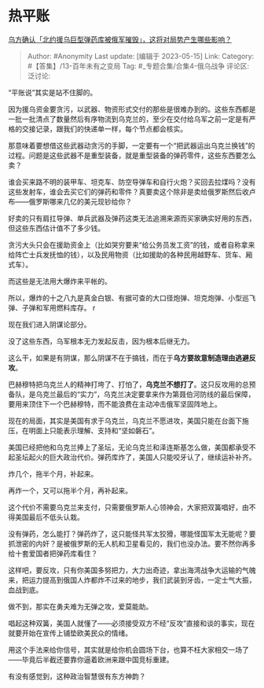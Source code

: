 # 热平账
[乌方确认「北约援乌巨型弹药库被俄军摧毁」，这将对局势产生哪些影响？](https://www.zhihu.com/question/600928924/answer/3028129947)

> Author: #Anonymity
> Last update: [编辑于 2023-05-15]
> Link:
> Category: #【答集】/13-百年未有之变局
> Tag: #_专题合集/合集4-俄乌战争
> 评论区:
> 泛讨论:

“平账说”其实是站不住脚的。

因为援乌资金要贪污，以武器、物资形式交付的那些是很难办到的。这些东西都是一批一批清点了数量然后有序物流到乌克兰的，至少在交付给乌军之前一定是有严格的交接记录，跟我们的快递单一样，每个节点都会核实。

那意味着要想借这些武器动贪污的手脚，一定要有一个“把武器运出乌克兰换钱”的过程。问题是这些武器不是重型装备，就是重型装备的弹药零件，这些东西要怎么卖？

谁会买来路不明的装甲车、坦克车、防空导弹车和自行火炮？买回去拉煤吗？没有这些发射车，谁会去买它们的弹药和零件？真要卖这个除非是卖给俄罗斯然后收卢布——俄罗斯哪来几亿的美元现钞给你？

好卖的只有肩扛导弹、单兵武器及弹药这类无法追溯来源而买家确实好用的东西，但这些东西估计值不了多少钱。

贪污大头只会在援助资金上（比如哭穷要来“给公务员发工资”的钱，或者自称拿来给阵亡士兵发抚恤的钱），以及民用物资（比如援助的各种民用越野车、货车、厢式车）。

而这些是无法用大爆炸来平帐的。

所以，爆炸的十之八九是真金白银、有据可查的大口径炮弹、坦克炮弹、小型巡飞弹、子弹和军用燃料库存。 r

现在我们进入阴谋论部分。

没了这些东西，乌军根本无力发起反击，因为根本后继无力。

这么干，如果是有阴谋，那么阴谋不在于搞钱，而在于**乌方要故意制造理由逃避反攻**。

巴赫穆特把乌克兰人的精神打垮了、打怕了，**乌克兰不想打了**。这只反攻用的总预备队，是乌克兰最后的“实力”，乌克兰决定要拿来作为第聂伯河防线的最后保障，要用来顶住下一个巴赫穆特，而不能浪费在主动冲击俄军坚固阵地上。

现在的局面，其实是美国有求于乌克兰，乌克兰不愿进攻，美国只能在台面下施压，在明面上只能表示理解、支持和“坚如磐石”。

美国已经把他和乌克兰捧上了圣坛，无论乌克兰和泽连斯基怎么做，美国都承受不起圣坛起火的巨大政治代价。弹药库炸了，美国人只能咬牙认了，继续运补补齐。

炸几个，拖半个月，补起来。

再炸一个，又可以拖半个月，再补起来。

这个代价不需要乌克兰来支付，只需要俄罗斯人心领神会，大家把双簧唱好，由不得美国最后不低头认栽。

没有弹药，怎么能打？弹药炸了，这只能怪共军太狡猾，哪能怪国军太无能呢？要抓泄密的内奸？是被俄罗斯的无人机和卫星看见的，我们也没办法。要不然你再多给十套爱国者把弹药库看住？

这样吧，要反攻，只有你美国多努把力，大力出奇迹，拿出海湾战争大运输的气魄来，把运力提高到俄国人炸都炸不过来的地步，我们武装到牙齿，一定士气大振，血战到底。

做不到，那实在勇夫难为无弹之攻，爱莫能助。

唱起这种双簧，美国人就懂了——必须接受双方不经“反攻”直接和谈的事实，现在就要开始在宣传上铺垫欧美民众的情绪。

用这个手法来给你信号，其实就是给你机会圆场下台，也算不枉大家相交一场了——毕竟后半截还要靠你逼着欧洲来跟中国竞标重建。

有没有感觉到，这种政治智慧很有东方神韵？
